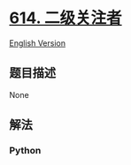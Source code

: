 # [614. 二级关注者](https://leetcode-cn.com/problems/second-degree-follower)

[English Version](/leetcode/0600-0699/0614.Second%20Degree%20Follower/README_EN.md)

## 题目描述

<!-- 这里写题目描述 -->

None

## 解法

<!-- 这里可写通用的实现逻辑 -->

<!-- tabs:start -->

### **Python**

<!-- 这里可写当前语言的特殊实现逻辑 -->

```python

```

<!-- tabs:end -->
